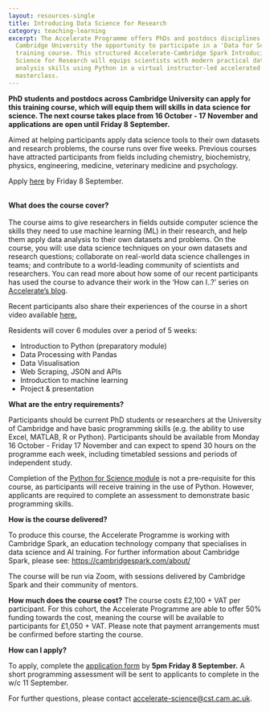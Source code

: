```yaml
---
layout: resources-single
title: Introducing Data Science for Research
category: teaching-learning
excerpt: The Accelerate Programme offers PhDs and postdocs disciplines across
  Cambridge University the opportunity to participate in a 'Data for Science'
  training course. This structured Accelerate-Cambridge Spark Introducing Data
  Science for Research will equips scientists with modern practical data
  analysis skills using Python in a virtual instructor-led accelerated
  masterclass.
---
```

**PhD students and postdocs across Cambridge University can apply for this training course, which will equip them will skills in data science for science. The next course takes place from 16 October - 17 November and applications are open until Friday 8 September.**  

Aimed at helping participants apply data science tools to their own datasets and research problems, the course runs over five weeks. Previous courses have attracted participants from fields including chemistry, biochemistry, physics, engineering, medicine, veterinary medicine and psychology. 

A﻿pply [here](https://forms.office.com/Pages/ResponsePage.aspx?id=RQSlSfq9eUut41R7TzmG6SaVOxbmBOdAg9GzbnrB5IRUNFkwUko1SDlOOTc5VzkxTDJKWUpHQk5GMC4u) by Friday 8 September.

\
**What does the course cover?**\
\
The course aims to give researchers in fields outside computer science the skills they need to use machine learning (ML) in their research, and help them apply data analysis to their own datasets and problems. On the course, you will: use data science techniques on your own datasets and research questions; collaborate on real-world data science challenges in teams; and contribute to a world-leading community of scientists and researchers. You can read more about how some of our recent participants has used the course to advance their work in the ‘How can I..?’ series on [Accelerate’s blog](https://acceleratescience.github.io/blog).

Recent participants also share their experiences of the course in a short video available [here. ](https://www.youtube.com/watch?v=hqJfTwnRM6E&t=6s)

Residents will cover 6 modules over a period of 5 weeks:

* Introduction to Python (preparatory module)
* Data Processing with Pandas
* Data Visualisation
* Web Scraping, JSON and APIs
* Introduction to machine learning
* Project & presentation

**What are the entry requirements?**

Participants should be current PhD students or researchers at the University of Cambridge and have basic programming skills (e.g. the ability to use Excel, MATLAB, R or Python). Participants should be available from Monday 16 October - Friday 17 November and can expect to spend 30 hours on the programme each week, including timetabled sessions and periods of independent study.

Completion of the [Python for Science module](https://acceleratescience.github.io/resources/python-programming-for-science.html) is not a pre-requisite for this course, as participants will receive training in the use of Python. However, applicants are required to complete an assessment to demonstrate basic programming skills.

**How is the course delivered?**

To produce this course, the Accelerate Programme is working with Cambridge Spark, an education technology company that specialises in data science and AI training. For further information about Cambridge Spark, please see: [https://cambridgespark.com/about/ ](https://cambridgespark.com/about/)

The course will be run via Zoom, with sessions delivered by Cambridge Spark and their community of mentors.

**How much does the course cost?**
The course costs £2,100 + VAT per participant. For this cohort, the Accelerate Programme are able to offer 50% funding towards the cost, meaning the course will be available to participants for £1,050 + VAT. Please note that payment arrangements must be confirmed before starting the course. 

**H﻿ow can I apply?**

T﻿o apply, complete the [application form](https://forms.office.com/Pages/ResponsePage.aspx?id=RQSlSfq9eUut41R7TzmG6SaVOxbmBOdAg9GzbnrB5IRUNFkwUko1SDlOOTc5VzkxTDJKWUpHQk5GMC4u) by **5pm Friday 8 September.**  A short programming assessment will be sent to applicants to complete in the w/c 11 September. 

For further questions, please contact accelerate-science@cst.cam.ac.uk.[](https://forms.office.com/pages/responsepage.aspx?id=RQSlSfq9eUut41R7TzmG6SaVOxbmBOdAg9GzbnrB5IRUMzA2Uk1SVThUSlVXUTdHWEJWOFpLMjlXOC4u)